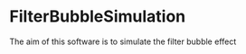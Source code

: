 FilterBubbleSimulation
======================

The aim of this software is to simulate the filter bubble effect
